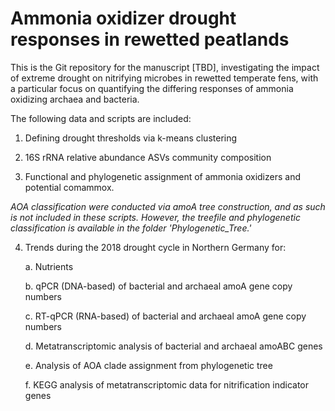 # Ammonia oxidizer drought responses in rewetted peatlands

This is the Git repository for the manuscript [TBD], investigating the impact of extreme drought on nitrifying microbes in rewetted temperate fens, with a particular focus on quantifying the differing responses of ammonia oxidizing archaea and bacteria.

The following data and scripts are included:

1.  Defining drought thresholds via k-means clustering

2.  16S rRNA relative abundance ASVs community composition

3.  Functional and phylogenetic assignment of ammonia oxidizers and potential comammox.

*AOA classification were conducted via amoA tree construction, and as such is not included in these scripts. However, the treefile and phylogenetic classification is available in the folder 'Phylogenetic_Tree.'*

4.  Trends during the 2018 drought cycle in Northern Germany for:

    a.  Nutrients

    b.  qPCR (DNA-based) of bacterial and archaeal amoA gene copy numbers

    c.  RT-qPCR (RNA-based) of bacterial and archaeal amoA gene copy numbers

    d.  Metatranscriptomic analysis of bacterial and archaeal amoABC genes

    e.  Analysis of AOA clade assignment from phylogenetic tree

    f.  KEGG analysis of metatranscriptomic data for nitrification indicator genes
